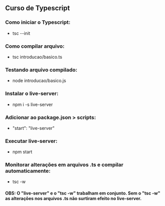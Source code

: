 ## Curso de Typescript

### Como iniciar o Typescript:
- tsc --init

### Como compilar arquivo:
- tsc introducao/basico.ts

### Testando arquivo compilado:
- node introducao/basico.js

### Instalar o live-server:
- npm i -s live-server

### Adicionar ao package.json > scripts:
- "start": "live-server"

### Executar live-server:
- npm start

### Monitorar alterações em arquivos .ts e compilar automaticamente:
- tsc -w

#### OBS: O "live-server" e o "tsc -w" trabalham em conjunto. Sem o "tsc -w" as alterações nos arquivos .ts não surtiram efeito no live-server.

